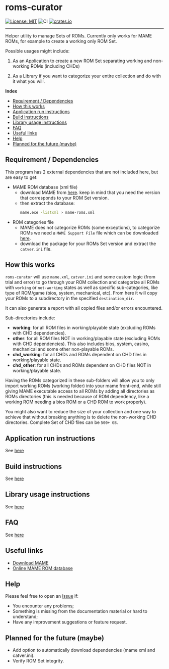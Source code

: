 # roms-curator

[![License: MIT](https://img.shields.io/github/license/hugotigre/roms-curator?style=flat-square)](license)
![CI](https://github.com/hugotigre/roms-curator/actions/workflows/ci.yml/badge.svg)
[![crates.io](https://img.shields.io/crates/v/roms-curator.svg?style=flat-square)](https://crates.io/crates/roms-curator)

---

Helper utility to manage Sets of ROMs.
Currently only works for MAME ROMs,
for example to create a working only ROM Set.

Possible usages might include:

1. As an Application to create a new ROM Set
separating working and non-working ROMs (including CHDs)

1. As a Library if you want to categorize your entire collection
and do with it what you will.

__Index__

- [Requirement / Dependencies](#requirement--dependencies)
- [How this works](#how-this-works)
- [Application run instructions](#application-run-instructions)
- [Build instructions](#build-instructions)
- [Library usage instructions](#library-usage-instructions)
- [FAQ](#faq)
- [Useful links](#useful-links)
- [Help](#help)
- [Planned for the future (maybe)](#planned-for-the-future-maybe)

## Requirement / Dependencies

This program has 2 external dependencies that are not included here,
but are easy to get:

- MAME ROM database (xml file)
  - download MAME from [here](https://www.mamedev.org/release.html).
    keep in mind that you need the version that corresponds to your ROM Set version. 
  - then extract the database:
    ```bash
    mame.exe -listxml > mame-roms.xml
    ```
- ROM categories file
  - MAME does not categorize ROMs (some exceptions),
    to categorize ROMs we need a `MAME Support File` file which can
    be downloaded [here](https://www.progettosnaps.net/support/).
  - download the package for your ROMs Set version and extract the
    `catver.ini` file.

## How this works

`roms-curator` will use `mame.xml`, `catver.ini` and some custom logic 
(from trial and error) to go through your ROM collection and categorize all
ROMs with `working` or `not-working` states as well as specific sub-categories,
like type of ROM/game (bios, system, mechanical, etc). From here it will copy
your ROMs to a subdirectory in the specified `destination_dir`.

It can also generate a report with all copied files and/or errors encountered.

Sub-directories include: 
- **working**: for all ROM files in working/playable state (excluding ROMs with CHD dependencies).
- **other**: for all ROM files NOT in working/playable state (excluding ROMs with CHD dependencies). 
This also includes bios, system, casino, mechanical and some other non-playable ROMs.
- **chd_working**: for all CHDs and ROMs dependent on CHD files in working/playable state.
- **chd_other**: for all CHDs and ROMs dependent on CHD files NOT in working/playable state.

Having the ROMs categorized in these sub-folders will allow you to
only import working ROMs (working folder) into your mame front-end,
while still giving MAME executable access to all ROMs by adding all
directories as ROMs directories (this is needed because of ROM dependency,
like a working ROM needing a bios ROM or a CHD ROM to work properly).

You might also want to reduce the size of your collection and one way to
achieve that without breaking anything is to delete the non-working CHD directories.
Complete Set of CHD files can be `500+ GB`.

## Application run instructions

See [here](docs/app-run-instructions.md)

## Build instructions

See [here](docs/build-instructions.md)

## Library usage instructions

See [here](docs/lib-usage-instructions.md)

## FAQ

See [here](docs/faq.md)

## Useful links

- [Download MAME](https://www.mamedev.org/release.html)
- [Online MAME ROM database](http://adb.arcadeitalia.net/lista_mame.php)

## Help

Please feel free to open an [Issue](https://github.com/HugoTigre/roms-curator/issues) if:

- You encounter any problems;
- Something is missing from the documentation material or hard to understand;
- Have any improvement suggestions or feature request.

## Planned for the future (maybe)

- Add option to automatically download dependencies (mame xml and catver.ini).
- Verify ROM Set integrity.
